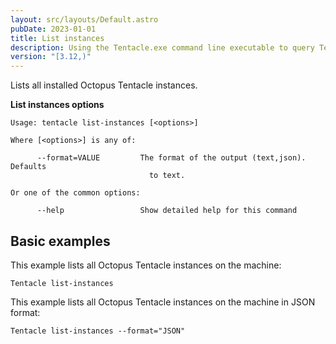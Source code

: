 ```yaml
---
layout: src/layouts/Default.astro
pubDate: 2023-01-01
title: List instances
description: Using the Tentacle.exe command line executable to query Tentacle settings.
version: "[3.12,)"
---
```


Lists all installed Octopus Tentacle instances.

**List instances options**

```text
Usage: tentacle list-instances [<options>]

Where [<options>] is any of:

      --format=VALUE         The format of the output (text,json). Defaults
                               to text.

Or one of the common options:

      --help                 Show detailed help for this command
```

## Basic examples

This example lists all Octopus Tentacle instances on the machine:

```text
Tentacle list-instances
```

This example lists all Octopus Tentacle instances on the machine in JSON format:

```text
Tentacle list-instances --format="JSON"
```

